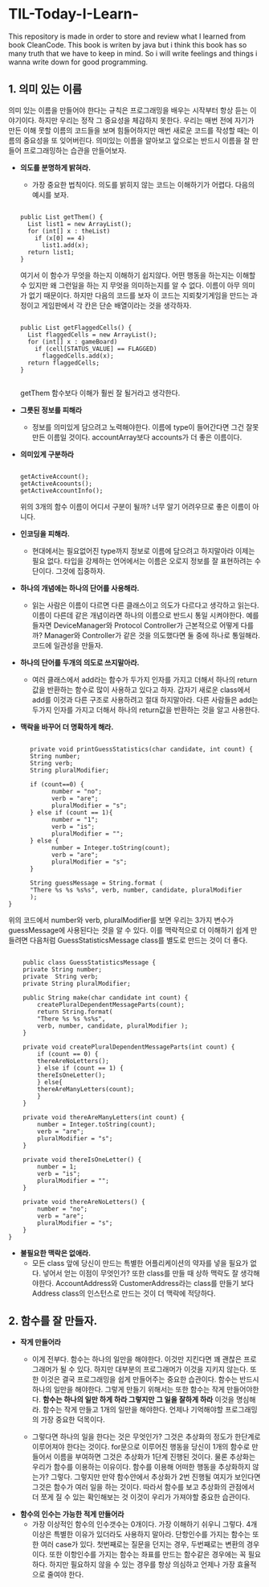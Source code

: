 # TIL-Today-I-Learn-
This repository is made in order to store and review what I learned from book CleanCode. This book is writen by java but i think this book has so many truth that we have to keep in mind. So i will write feelings and things i wanna write down for good programming.<br />


## 1. 의미 있는 이름

<p>의미 있는 이름을 만들어야 한다는 규칙은 프로그래밍을 배우는 시작부터 항상 듣는 이야기이다. 하지만 우리는 정작 그 중요성을 체감하지 못한다. 우리는 매번 전에 자기가 만든 이해 못할 이름의 코드들을 보며 힘들어하지만 매번 새로운 코드를 작성할 때는 이름의 중요성을 또 잊어버린다. 의미있는 이름을 알아보고 앞으로는 반드시 이름을 잘 만들어 프로그래밍하는 습관을 만들어보자.</p>

- **의도를 분명하게 밝혀라.**<br/>
  - 가장 중요한 법칙이다. 의도를 밝히지 않는 코드는 이해하기가 어렵다. 다음의 예시를 보자.<br/>
  <pre><code>
  public List<int[]> getThem() {
    List<int[]> list1 = new ArrayList<int[]>();
    for (int[] x : theList)
      if (x[0] == 4)
        list1.add(x);
    return list1;
  }
  </code></pre>
  여기서 이 함수가 무엇을 하는지 이해하기 쉽지않다. 어떤 행동을 하는지는 이해할 수 있지만 왜 그런일을 하는 지 무엇을 의미하는지를 알 수 없다. 이름이 아무 의미가 없기 때문이다. 하지만 다음의 코드를 보자 이 코드는 지뢰찾기게임을 만드는 과정이고 게임판에서 각 칸은 단순 배열이라는 것을 생각하자.
    <pre><code>
  public List<int[]> getFlaggedCells() {
    List<int[]> flaggedCells = new ArrayList<int[]>();
    for (int[] x : gameBoard)
      if (cell[STATUS_VALUE] == FLAGGED)
        flaggedCells.add(x);
    return flaggedCells;
  }
    </code></pre>
  getThem 함수보다 이해가 훨씬 잘 될거라고 생각한다.
  
- **그릇된 정보를 피해라**
  - 정보를 의미있게 담으려고 노력해야한다. 이름에 type이 들어간다면 그건 잘못 만든 이름일 것이다. accountArray보다 accounts가 더 좋은 이름이다.
  
- **의미있게 구분하라**
    <pre><code>
  getActiveAccount();
  getActiveAcoounts();
  getActiveAccountInfo();
  </code></pre>
  위의 3개의 함수 이름이 어디서 구분이 될까? 너무 알기 어려우므로 좋은 이름이 아니다.
- **인코딩을 피해라.**
    - 현대에서는 필요없어진 type까지 정보로 이름에 담으려고 하지말아라 이제는 필요 없다.
 타입을 강제하는 언어에서는 이름은 오로지 정보를 잘 표현하려는 수단이다. 그것에 집중하자.
- **하나의 개념에는 하나의 단어를 사용해라.**
    - 읽는 사람은 이름이 다르면 다른 클래스이고 의도가 다르다고 생각하고 읽는다. 이름이 다른데 같은 개념이라면 하나의 이름으로 반드시 통일 시켜야한다. 예를 들자면 DeviceManager와 Protocol Controller가 근본적으로 어떻게 다를까? Manager와 Controller가 같은 것을 의도했다면 둘 중에 하나로 통일해라. 코드에 일관성을 만들자.
- **하나의 단어를 두개의 의도로 쓰지말아라.**
    - 여러 클래스에서 add라는 함수가 두가지 인자를 가지고 더해서 하나의 return값을 반환하는 함수로 많이 사용하고 있다고 하자. 갑자기 새로운 class에서 add를 이것과 다른 구조로 사용하려고 절대 하지말아라.
            다른 사람들은 add는 두가지 인자를 가지고 더해서 하나의  return값을 반환하는 것을 알고 사용한다.
- **맥락을 바꾸어 더 명확하게 해라.**
<pre><code>
      private void printGuessStatistics(char candidate, int count) {
      String number;
      String verb;
      String pluralModifier;
      
      if (count==0) {
            number = "no";
            verb = "are";
            pluralModifier = "s";
      } else if (count == 1){
            number = "1";
            verb = "is";
            pluralModifier = "";
      } else {
            number = Integer.toString(count);
            verb = "are";
            pluralModifier = "s";
      }
      
      String guessMessage = String.format (
      "There %s %s %s%s", verb, number, candidate, pluralModifier
      );
}
</code></pre>
위의 코드에서  number와 verb, pluralModifier를 보면 우리는 3가지 변수가 guessMessage에 사용된다는 것을 알 수 있다. 이를 맥락적으로 더 이해하기 쉽게 만들려면 다음처럼 GuessStatisticsMessage class를 별도로 만드는 것이 더 좋다.
<pre><code>
    public class GuessStatisticsMessage {
    private String number;
    private  String verb;
    private String pluralModifier;
    
    public String make(char candidate int count) {
        createPluralDependentMessageParts(count);
        return String.format(
        "There %s %s %s%s",
        verb, number, candidate, pluralModifier );
    }
    
    private void createPluralDependentMessageParts(int count) {
        if (count == 0) {
        thereAreNoLetters();
        } else if (count == 1) {
        thereIsOneLetter();
        } else{
        thereAreManyLetters(count);
        }
    }
    
    private void thereAreManyLetters(int count) {
        number = Integer.toString(count);
        verb = "are";
        pluralModifier = "s";
    }
    
    private void thereIsOneLetter() {
        number = 1;
        verb = "is";
        pluralModifier = "";
    }
    
    private void thereAreNoLetters() {
        number = "no";
        verb = "are";
        pluralModifier = "s";
    }
}
</code></pre>
- **불필요한 맥락은 없애라.**
    - 모든 class 앞에 당신이 만드는 특별한 어플리케이션의 약자를 넣을 필요가 없다. 넣어서 얻는 이점이 무엇인가? 또한 class를 만들 때  상하 맥락도 잘 생각해야한다. AccountAddress와 CustomerAddress라는 class를 만들기 보다 Address class의 인스턴스로 만드는 것이 더 맥락에 적당하다. 
</p>

## 2. 함수를 잘 만들자.
- **작게 만들어라**<br/>
    - 이게 전부다. 함수는 하나의 일만을 해야한다. 이것만 지킨다면 꽤 괜찮은 프로그래머가 될 수 있다. 하지만 대부분의 프로그래머가 이것을 지키지 않는다. 또한 이것은 결국 프로그래밍을 쉽게 만들어주는 중요한 습관이다. 함수는 반드시 하나의 일만을 해야한다. 그렇게 만들기 위해서는 또한 함수는 작게 만들어야한다. **함수는 하나의 일만 하게 하라 그렇지만 그 일을 잘하게 하라** 이것을 명심해라. 함수는 작게 만들고 1개의 일만을 해야한다. 언제나 기억해야할 프로그래밍의 가장 중요한 덕목이다.
    
    - 그렇다면 하나의 일을 한다는 것은 무엇인가? 그것은 추상화의 정도가 한단계로 이루어져야 한다는 것이다. for문으로 이루어진 행동을 당신이 1개의 함수로 만들어서 이름을 부여하면 그것은  추상화가 1단계 진행된 것이다. 물론 추상화는 우리가 함수를 이용하는 이유이다. 함수를 이용해 어떠한 행동을 추상화하지 않는가? 그렇다. 그렇지만 만약 함수안에서 추상화가 2번 진행될 여지가 보인다면 그것은 함수가 여러 일을 하는 것이다. 따라서 함수를 보고 추상화의 관점에서 더 쪼게 질 수 있는 확인해보는 것 이것이 우리가 가져야할 중요한 습관이다.
- **함수의 인수는 가능한 적게 만들어라**<br/>
    - 가장 이상적인 함수의 인수갯수는 0개이다. 가장 이해하기 쉬우니 그렇다. 4개 이상은 특별한 이유가 있더라도 사용하지 말아라. 단항인수를 가지는 함수는 또한 여러 case가 있다. 첫번째로는 질문을 던지는 경우, 두번째로는 변환의 경우이다. 또한 이항인수를 가지는 함수는 좌표를 만드는 함수같은 경우에는 꼭 필요하다. 하지만 필요하지 않을 수 있는 경우를 항상 의심하고 언제나 가장 효율적으로 줄여야 한다.
